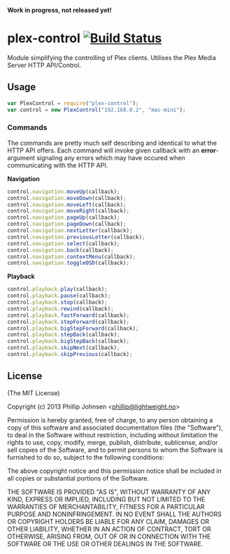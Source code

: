 **Work in progress, not released yet!**

# plex-control [![Build Status](https://api.travis-ci.org/phillipj/node-plex-control.png)](http://travis-ci.org/phillipj/node-plex-control)

Module simplifying the controlling of Plex clients. Utilises the Plex Media Server HTTP API/Control.

## Usage

```js
var PlexControl = require("plex-control");
var control = new PlexControl("192.168.0.2", "mac-mini");

```

### Commands

The commands are pretty much self describing and identical to what the HTTP API offers. Each command will invoke given callback with an **error**-argument signaling any errors which may have occured when communicating with the HTTP API.

**Navigation**
```js
control.navigation.moveUp(callback);
control.navigation.moveDown(callback);
control.navigation.moveLeft(callback);
control.navigation.moveRight(callback);
control.navigation.pageUp(callback);
control.navigation.pageDown(callback);
control.navigation.nextLetter(callback);
control.navigation.previousLetter(callback);
control.navigation.select(callback);
control.navigation.back(callback);
control.navigation.contextMenu(callback);
control.navigation.toggleOSD(callback);
```

**Playback**
```js
control.playback.play(callback);
control.playback.pause(callback);
control.playback.stop(callback);
control.playback.rewind(callback);
control.playback.fastForward(callback);
control.playback.stepForward(callback);
control.playback.bigStepForward(callback);
control.playback.stepBack(callback);
control.playback.bigStepBack(callback);
control.playback.skipNext(callback);
control.playback.skipPrevious(callback);
```

## License
(The MIT License)

Copyright (c) 2013 Phillip Johnsen &lt;phillip@lightweight.no&gt;

Permission is hereby granted, free of charge, to any person obtaining
a copy of this software and associated documentation files (the
"Software"), to deal in the Software without restriction, including
without limitation the rights to use, copy, modify, merge, publish,
distribute, sublicense, and/or sell copies of the Software, and to
permit persons to whom the Software is furnished to do so, subject to
the following conditions:

The above copyright notice and this permission notice shall be
included in all copies or substantial portions of the Software.

THE SOFTWARE IS PROVIDED "AS IS", WITHOUT WARRANTY OF ANY KIND,
EXPRESS OR IMPLIED, INCLUDING BUT NOT LIMITED TO THE WARRANTIES OF
MERCHANTABILITY, FITNESS FOR A PARTICULAR PURPOSE AND
NONINFRINGEMENT. IN NO EVENT SHALL THE AUTHORS OR COPYRIGHT HOLDERS BE
LIABLE FOR ANY CLAIM, DAMAGES OR OTHER LIABILITY, WHETHER IN AN ACTION
OF CONTRACT, TORT OR OTHERWISE, ARISING FROM, OUT OF OR IN CONNECTION
WITH THE SOFTWARE OR THE USE OR OTHER DEALINGS IN THE SOFTWARE.
